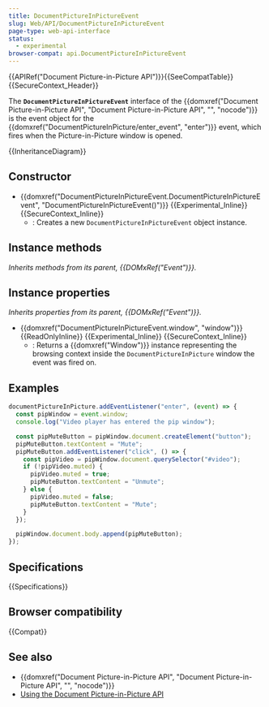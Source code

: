 ```yaml
---
title: DocumentPictureInPictureEvent
slug: Web/API/DocumentPictureInPictureEvent
page-type: web-api-interface
status:
  - experimental
browser-compat: api.DocumentPictureInPictureEvent
---
```


{{APIRef("Document Picture-in-Picture API")}}{{SeeCompatTable}}{{SecureContext_Header}}

The **`DocumentPictureInPictureEvent`** interface of the {{domxref("Document Picture-in-Picture API", "Document Picture-in-Picture API", "", "nocode")}} is the event object for the {{domxref("DocumentPictureInPicture/enter_event", "enter")}} event, which fires when the Picture-in-Picture window is opened.

{{InheritanceDiagram}}

## Constructor

- {{domxref("DocumentPictureInPictureEvent.DocumentPictureInPictureEvent", "DocumentPictureInPictureEvent()")}} {{Experimental_Inline}} {{SecureContext_Inline}}
  - : Creates a new `DocumentPictureInPictureEvent` object instance.

## Instance methods

_Inherits methods from its parent, {{DOMxRef("Event")}}._

## Instance properties

_Inherits properties from its parent, {{DOMxRef("Event")}}._

- {{domxref("DocumentPictureInPictureEvent.window", "window")}} {{ReadOnlyInline}} {{Experimental_Inline}} {{SecureContext_Inline}}
  - : Returns a {{domxref("Window")}} instance representing the browsing context inside the `DocumentPictureInPicture` window the event was fired on.

## Examples

```js
documentPictureInPicture.addEventListener("enter", (event) => {
  const pipWindow = event.window;
  console.log("Video player has entered the pip window");

  const pipMuteButton = pipWindow.document.createElement("button");
  pipMuteButton.textContent = "Mute";
  pipMuteButton.addEventListener("click", () => {
    const pipVideo = pipWindow.document.querySelector("#video");
    if (!pipVideo.muted) {
      pipVideo.muted = true;
      pipMuteButton.textContent = "Unmute";
    } else {
      pipVideo.muted = false;
      pipMuteButton.textContent = "Mute";
    }
  });

  pipWindow.document.body.append(pipMuteButton);
});
```

## Specifications

{{Specifications}}

## Browser compatibility

{{Compat}}

## See also

- {{domxref("Document Picture-in-Picture API", "Document Picture-in-Picture API", "", "nocode")}}
- [Using the Document Picture-in-Picture API](/en-US/docs/Web/API/Document_Picture-in-Picture_API/Using)
